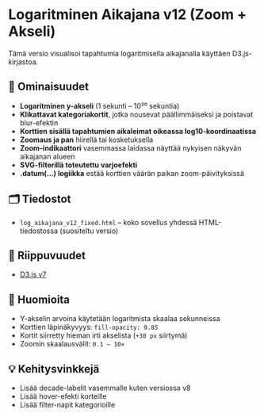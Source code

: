 # Logaritminen Aikajana v12 (Zoom + Akseli)

Tämä versio visualisoi tapahtumia logaritmisella aikajanalla käyttäen D3.js-kirjastoa.

## 🔧 Ominaisuudet

- **Logaritminen y-akseli** (1 sekunti – 10²⁰ sekuntia)
- **Klikattavat kategoriakortit**, jotka nousevat päällimmäiseksi ja poistavat blur-efektin
- **Korttien sisällä tapahtumien aikaleimat oikeassa log10-koordinaatissa**
- **Zoomaus ja pan** hiirellä tai kosketuksella
- **Zoom-indikaattori** vasemmassa laidassa näyttää nykyisen näkyvän aikajanan alueen
- **SVG-filterillä toteutettu varjoefekti**
- **.datum(...) logiikka** estää korttien väärän paikan zoom-päivityksissä

## 🗂 Tiedostot

- `log_aikajana_v12_fixed.html` – koko sovellus yhdessä HTML-tiedostossa (suositeltu versio)

## 📌 Riippuvuudet

- [D3.js v7](https://d3js.org/)

## 📎 Huomioita

- Y-akselin arvoina käytetään logaritmista skaalaa sekunneissa
- Korttien läpinäkyvyys: `fill-opacity: 0.85`
- Kortit siirretty hieman irti akselista (`+30 px` siirtymä)
- Zoomin skaalausvälit: `0.1 – 10×`

## 💡 Kehitysvinkkejä

- Lisää decade-labelit vasemmalle kuten versiossa v8
- Lisää hover-efekti korteille
- Lisää filter-napit kategorioille

